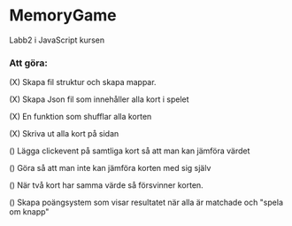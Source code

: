 # MemoryGame
Labb2 i JavaScript kursen


### Att göra:
(X) Skapa fil struktur och skapa mappar. 

(X) Skapa Json fil som innehåller alla kort i spelet

(X) En funktion som shufflar alla korten

(X) Skriva ut alla kort på sidan

() Lägga clickevent på samtliga kort så att man kan jämföra värdet

() Göra så att man inte kan jämföra korten med sig själv

() När två kort har samma värde så försvinner korten.

() Skapa poängsystem som visar resultatet när alla är matchade och "spela om knapp"

